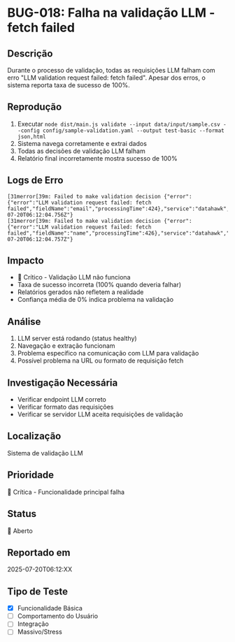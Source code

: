 # BUG-018: Falha na validação LLM - fetch failed

## Descrição
Durante o processo de validação, todas as requisições LLM falham com erro "LLM validation request failed: fetch failed". Apesar dos erros, o sistema reporta taxa de sucesso de 100%.

## Reprodução
1. Executar `node dist/main.js validate --input data/input/sample.csv --config config/sample-validation.yaml --output test-basic --format json,html`
2. Sistema navega corretamente e extrai dados
3. Todas as decisões de validação LLM falham
4. Relatório final incorretamente mostra sucesso de 100%

## Logs de Erro
```
[31merror[39m: Failed to make validation decision {"error":{"error":"LLM validation request failed: fetch failed","fieldName":"email","processingTime":424},"service":"datahawk","timestamp":"2025-07-20T06:12:04.756Z"}
[31merror[39m: Failed to make validation decision {"error":{"error":"LLM validation request failed: fetch failed","fieldName":"name","processingTime":426},"service":"datahawk","timestamp":"2025-07-20T06:12:04.757Z"}
```

## Impacto
- 🔴 Crítico - Validação LLM não funciona
- Taxa de sucesso incorreta (100% quando deveria falhar)
- Relatórios gerados não refletem a realidade
- Confiança média de 0% indica problema na validação

## Análise
1. LLM server está rodando (status healthy)
2. Navegação e extração funcionam
3. Problema específico na comunicação com LLM para validação
4. Possível problema na URL ou formato de requisição fetch

## Investigação Necessária
- Verificar endpoint LLM correto
- Verificar formato das requisições
- Verificar se servidor LLM aceita requisições de validação

## Localização
Sistema de validação LLM

## Prioridade
🔴 Crítica - Funcionalidade principal falha

## Status
🔴 Aberto

## Reportado em
2025-07-20T06:12:XX

## Tipo de Teste
- [x] Funcionalidade Básica
- [ ] Comportamento do Usuário  
- [ ] Integração
- [ ] Massivo/Stress